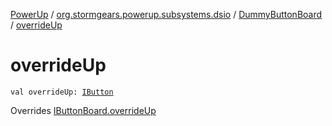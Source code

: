 [PowerUp](../../index.md) / [org.stormgears.powerup.subsystems.dsio](../index.md) / [DummyButtonBoard](index.md) / [overrideUp](./override-up.md)

# overrideUp

`val overrideUp: `[`IButton`](../../org.stormgears.utils.dsio/-i-button/index.md)

Overrides [IButtonBoard.overrideUp](../-i-button-board/override-up.md)

